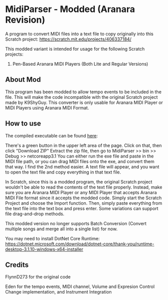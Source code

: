 # MidiParser - Modded (Aranara Revision)
A program to convert MIDI files into a text file to copy originally into this Scratch project: https://scratch.mit.edu/projects/406337184/

This modded variant is intended for usage for the following Scratch projects: 
1. Pen-Based Aranara MIDI Players (Both Lite and Regular Versions)

## About Mod
This program has been modded to allow tempo events to be included in the file. This will make the code incompatible with the original Scratch project made by K9ShyGuy. This converter is only usable for Aranara MIDI Player or MIDI Players using Aranara MIDI Format.

## How to use
The compiled executable can be found [here](../MidiParser/bin/Release/netcoreapp3.1/publish):

There's a green button in the upper left area of the page. Click on that, then click "Download ZIP" Extract the zip file, then go to MidiParser >> bin >> Debug >> netcoreapp3.1 You can either run the exe file and paste in the MIDI file path, or you can drag MIDI files onto the exe, and convert them that way. I find the 2nd method easier.
A text file will appear, and you want to open the text file and copy everything in that text file. 

In Scratch, since this is a modded program, the original Scratch project wouldn't be able to read the contents of the text file properly. Instead, make sure you are Aranara MIDI Player or any MIDI Player that accepts Aranara MIDI File format since it accepts the modded code. Simply start the Scratch Project and choose the Import function. Then, simply paste everything from the text file into the text box and press enter. Some variations can support file drag-and-drop methods.

This modded version no longer supports Batch Conversion (Convert multiple songs and merge all into a single list) for now.

You may need to install DotNet Core Runtime: https://dotnet.microsoft.com/download/dotnet-core/thank-you/runtime-desktop-3.1.10-windows-x64-installer

## Credits
FlynnD273 for the original code

Eden for the tempo events, MIDI channel,  Volume and Expresion Control Change implementation, and Instrument Integration
